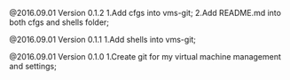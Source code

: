 
@2016.09.01
Version 0.1.2
	1.Add cfgs into vms-git;
	2.Add README.md into both cfgs and shells folder;

@2016.09.01
Version 0.1.1
	1.Add shells into vms-git;

@2016.09.01
Version 0.1.0
	1.Create git for my virtual machine  management and settings;
